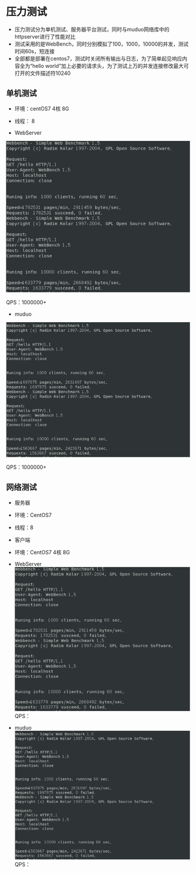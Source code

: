 # 压力测试

* 压力测试分为单机测试、服务器平台测试，同时与muduo网络库中的httpserver进行了性能对比
* 测试采用的是WebBench，同时分别模拟了100，1000，10000的并发，测试时间60s，短连接
* 全部都是部署在centos7，测试时关闭所有输出与日志，为了简单起见响应内容全为“hello world”加上必要的请求头，为了测试上万的并发连接修改最大可打开的文件描述符10240

## 单机测试
* 环境：centOS7 4核 8G
* 线程： 8

* WebServer

![WebServer](root/webserver.png)


QPS：1000000+

* muduo

![muduo](root/muduo.png)

QPS：1000000+


## 网络测试
* 服务器
* 环境：CentOS7
* 线程：8

* 客户端
* 环境：CentOS7 4核 8G

* WebServer
![WebServer](root/WebServer.png)
QPS：

* muduo
![muduo](root/muduo.png)
QPS：
